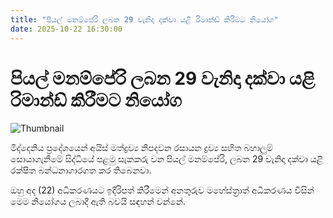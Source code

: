 ```yaml
---
title: "පියල් මනම්පේරි ලබන 29 වැනිදා දක්වා යළි රිමාන්ඩ් කිරීමට නියෝග"
date: 2025-10-22 16:30:00
---
```


# පියල් මනම්පේරි ලබන 29 වැනිදා දක්වා යළි රිමාන්ඩ් කිරීමට නියෝග

![Thumbnail](https://helakuru.sgp1.cdn.digitaloceanspaces.com/esana/images/lib/court-2.jpg)

මිද්දෙනිය ප්‍රදේශයෙන් අයිස් මත්ද්‍රව්‍ය නිපදවන රසායන ද්‍රව්‍ය සහිත බහාලුම් සොයාගැනීමේ සිද්ධියේ පළමු සැකකරු වන පියල් මනම්පේරි, ලබන 29 වැනිදා දක්වා යළි රක්ෂිත බන්ධනාගාරගත කර තිබෙනවා.

ඔහු අද (22) අධිකරණයට ඉදිරිපත් කිරීමෙන් අනතුරුව මහේස්ත්‍රාත් අධිකරණය විසින් මෙම නියෝගය ලබාදී ඇති බවයි සඳහන් වන්නේ.

